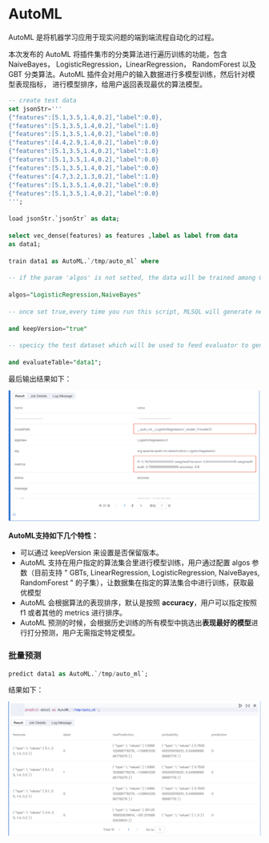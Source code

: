 #  AutoML

AutoML 是将机器学习应用于现实问题的端到端流程自动化的过程。

本次发布的 AutoML 将插件集市的分类算法进行遍历训练的功能，包含 NaiveBayes， LogisticRegression，LinearRegression， RandomForest 以及 GBT 分类算法。AutoML 插件会对用户的输入数据进行多模型训练，然后针对模型表现指标， 进行模型排序，给用户返回表现最优的算法模型。

```sql
-- create test data
set jsonStr='''
{"features":[5.1,3.5,1.4,0.2],"label":0.0},
{"features":[5.1,3.5,1.4,0.2],"label":1.0}
{"features":[5.1,3.5,1.4,0.2],"label":0.0}
{"features":[4.4,2.9,1.4,0.2],"label":0.0}
{"features":[5.1,3.5,1.4,0.2],"label":1.0}
{"features":[5.1,3.5,1.4,0.2],"label":0.0}
{"features":[5.1,3.5,1.4,0.2],"label":0.0}
{"features":[4.7,3.2,1.3,0.2],"label":1.0}
{"features":[5.1,3.5,1.4,0.2],"label":0.0}
{"features":[5.1,3.5,1.4,0.2],"label":0.0}
''';

load jsonStr.`jsonStr` as data;

select vec_dense(features) as features ,label as label from data
as data1;

train data1 as AutoML.`/tmp/auto_ml` where

-- if the param 'algos' is not setted, the data will be trained among GBTs,LinearRegression,LogisticRegression,NaiveBayes,RandomForest 

algos="LogisticRegression,NaiveBayes" 

-- once set true,every time you run this script, MLSQL will generate new directory for you model

and keepVersion="true" 

-- specicy the test dataset which will be used to feed evaluator to generate some metrics e.g. F1, Accurate

and evaluateTable="data1";
```

最后输出结果如下：

<p align="center">
    <img src="/byzer-lang/zh-cn/ml/algs/images/automl_result.png" alt="name"  width="800"/>
</p>

**AutoML支持如下几个特性：** 

- 可以通过 keepVersion 来设置是否保留版本。
- AutoML 支持在用户指定的算法集合里进行模型训练，用户通过配置 algos 参数（目前支持 " GBTs, LinearRegression, LogisticRegression, NaiveBayes, RandomForest " 的子集），让数据集在指定的算法集合中进行训练，获取最优模型
- AutoML 会根据算法的表现排序，默认是按照 **accuracy**，用户可以指定按照 f1 或者其他的 metrics 进行排序。
- AutoML 预测的时候，会根据历史训练的所有模型中挑选出**表现最好的模型**进行打分预测，用户无需指定特定模型。


### 批量预测

```sql
predict data1 as AutoML.`/tmp/auto_ml`;
```

结果如下：
<p align="center">
    <img src="/byzer-lang/zh-cn/ml/algs/images/batchautoml.png" alt="name"  width="800"/>
</p>


